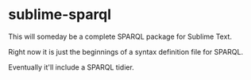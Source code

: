 sublime-sparql
=====================

This will someday be a complete SPARQL package for Sublime Text.

Right now it is just the beginnings of a syntax definition file for SPARQL.

Eventually it'll include a SPARQL tidier.

